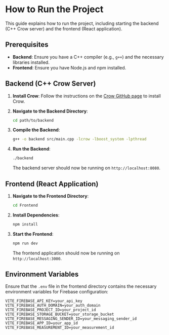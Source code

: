 # How to Run the Project

This guide explains how to run the project, including starting the backend (C++ Crow server) and the frontend (React application).

## Prerequisites

- **Backend**: Ensure you have a C++ compiler (e.g., `g++`) and the necessary libraries installed.
- **Frontend**: Ensure you have Node.js and npm installed.

## Backend (C++ Crow Server)

1. **Install Crow**: Follow the instructions on the [Crow GitHub page](https://github.com/ipkn/crow) to install Crow.

2. **Navigate to the Backend Directory**:
    ```sh
    cd path/to/backend
    ```

3. **Compile the Backend**:
    ```sh
    g++ -o backend src/main.cpp -lcrow -lboost_system -lpthread
    ```

4. **Run the Backend**:
    ```sh
    ./backend
    ```

    The backend server should now be running on `http://localhost:8080`.

## Frontend (React Application)

1. **Navigate to the Frontend Directory**:
    ```sh
    cd Frontend
    ```

2. **Install Dependencies**:
    ```sh
    npm install
    ```

3. **Start the Frontend**:
    ```sh
    npm run dev
    ```

    The frontend application should now be running on `http://localhost:3000`.

## Environment Variables

Ensure that the `.env` file in the frontend directory contains the necessary environment variables for Firebase configuration:

```properties
VITE_FIREBASE_API_KEY=your_api_key
VITE_FIREBASE_AUTH_DOMAIN=your_auth_domain
VITE_FIREBASE_PROJECT_ID=your_project_id
VITE_FIREBASE_STORAGE_BUCKET=your_storage_bucket
VITE_FIREBASE_MESSAGING_SENDER_ID=your_messaging_sender_id
VITE_FIREBASE_APP_ID=your_app_id
VITE_FIREBASE_MEASUREMENT_ID=your_measurement_id
